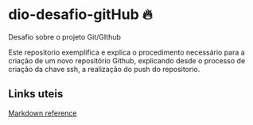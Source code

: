 # dio-desafio-gitHub 🔥
Desafio sobre o projeto Git/GIthub

Este repositorio exemplifica e explica o procedimento necessário para a criação de um novo repositório Github, explicando desde o processo de criação da chave ssh, a realização do push do repositorio.
## Links uteis
[Markdown reference](https://www.w3schools.io/file/markdown-introduction/)
